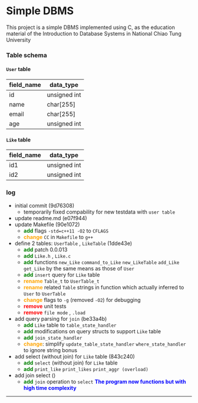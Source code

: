 # Simple DBMS                                                                                                   

This project is a simple DBMS implemented using C, as the education material of the Introduction to Database Systems in National Chiao Tung University

### Table schema
#### `User` table
| field_name | data_type |
|---|---|
| id | unsigned int |
| name | char[255] |
| email | char[255] |
| age | unsigned int |

#### `Like` table
| field_name | data_type |
|---|---|
| id1 | unsigned int |
| id2 | unsigned int |

### log
- initial commit (9d76308)
    - temporarily fixed compability for new testdata with `user table`
- update readme.md (e07f944)
- update Makefile (90e1072)
    - <font color="green">**add**</font> flags `-std=c++11 -O2` to `CFLAGS`
    - <font color="orange">**change**</font> `CC` in `Makefile` to `g++`
- define 2 tables: `UserTable` , `LikeTable` (1dde43e)
    - <font color="green">**add**</font> patch 0.0.013
    - <font color="green">**add**</font> `Like.h` , `Like.c`
    - <font color="green">**add**</font> functions `new_Like` `command_to_Like` `new_LikeTable` `add_Like` `get_Like` by the same means as those of `User`
    - <font color="green">**add**</font> `insert` query for `Like` table
    - <font color="orange">**rename**</font> `Table_t` to `UserTable_t`
    - <font color="orange">**rename**</font> related `Table` strings in function which actually inferred to `User` to `UserTable`
    - <font color="orange">**change**</font> flags to `-g` (removed `-O2`) for debugging
    - <font color="red">**remove**</font> unit tests
    - <font color="red">**remove**</font> `file mode` , `.load`
- add query parsing for `join` (be33a4b)
    - <font color="green">**add**</font> `Like` table to `table_state_handler`
    - <font color="green">**add**</font> modifications on query structs to support `Like` table
    - <font color="green">**add**</font> `join_state_handler`
    - <font color="orange">**change**</font>: simplify `update_table_state_handler` `where_state_handler` to ignore string bonus
- add select (without join) for `Like` table (843c240)
    - <font color="green">**add**</font> `select` (without join) for `Like` table
    - <font color="green">**add**</font> `print_like` `print_likes` `print_aggr (overload)`
- add join select ()
    - <font color="green">**add**</font> `join` operation to `select`
<font color="blue">**The program now functions but with high time complexity**</font>
---
